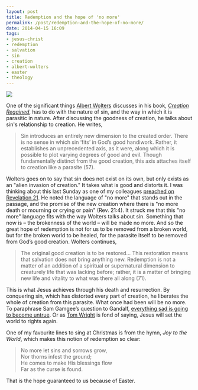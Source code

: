 ```yaml
---
layout: post
title: Redemption and the hope of 'no more'
permalink: /post/redemption-and-the-hope-of-no-more/
date: 2014-04-15 16:09
tags:
- jesus-christ
- redemption
- salvation
- sin
- creation
- albert-wolters
- easter
- theology
---
```

<img src="https://dl.dropboxusercontent.com/u/3897986/Jake%20Blog%20Images/sunrise_field.jpg">

One of the significant things [Albert Wolters](http://www.allofliferedeemed.co.uk/wolters.htm) discusses in his book, *[Creation Regained](http://www.amazon.co.uk/gp/product/0802829694/ref=as_li_qf_sp_asin_il_tl?ie=UTF8&tag=jakebeldercom-21&linkCode=as2&camp=1634&creative=6738&creativeASIN=0802829694)*, has to do with the nature of sin, and the way in which it is parasitic in nature. After discussing the goodness of creation, he talks about sin's relationship to creation. He writes,

<blockquote>
Sin introduces an entirely new dimension to the created order. There is no sense in which sin ‘fits’ in God’s good handiwork. Rather, it establishes an unprecedented axis, as it were, along which it is possible to plot varying degrees of good and evil. Though fundamentally distinct from the good creation, this axis attaches itself to creation like a parasite (57).
</blockquote>

Wolters goes on to say that sin does not exist on its own, but only exists as an "alien invasion of creation." It takes what is good and distorts it. I was thinking about this last Sunday as one of my colleagues [preached on Revelation 21](https://www.youtube.com/watch?v=xFU8Q6bNGqU). He noted the language of "no more" that stands out in the passage, and the promise of the new creation where there is "no more death or mourning or crying or pain" (Rev. 21:4). It struck me that this "no more" language fits with the way Wolters talks about sin. Something that now is – the brokenness of the world – will be made no more. And so the great hope of redemption is not for us to be removed from a broken world, but for the broken world to be healed, for the parasite itself to be removed from God’s good creation. Wolters continues,

<blockquote>
The original good creation is to be restored… This restoration means that salvation does not bring anything new. Redemption is not a matter of an addition of a spiritual or supernatural dimension to creaturely life that was lacking before; rather, it is a matter of bringing new life and vitality to what was there all along (71).
</blockquote>

This is what Jesus achieves through his death and resurrection. By conquering sin, which has distorted every part of creation, he liberates the whole of creation from this parasite. What once had been will be no more. To paraphrase Sam Gamgee’s question to Gandalf, [everything sad is going to become untrue](https://www.goodreads.com/quotes/56736-gandalf-i-thought-you-were-dead-but-then-i-thought). Or as [Tom Wright](http://en.wikipedia.org/wiki/N._T._Wright) is fond of saying, Jesus will set the world to rights again.

One of my favourite lines to sing at Christmas is from the hymn, *Joy to the World*, which makes this notion of redemption so clear:

<blockquote>
No more let sins and sorrows grow,<br>
Nor thorns infest the ground;<br>
He comes to make His blessings flow<br>
Far as the curse is found.<br>
</blockquote>

That is the hope guaranteed to us because of Easter.
